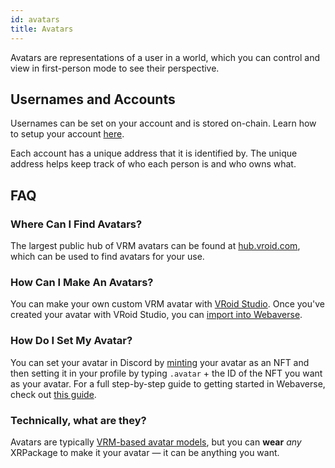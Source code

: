 ```yaml
---
id: avatars
title: Avatars
---
```


Avatars are representations of a user in a world, which you can control and view in first-person mode to see their perspective. 

## Usernames and Accounts
Usernames can be set on your account and is stored on-chain. Learn how to setup your account [here](./start).

Each account has a unique address that it is identified by. The unique address helps keep track of who each person is and who owns what.

## FAQ

### Where Can I Find Avatars?

The largest public hub of VRM avatars can be found at <a href="https://hub.vroid.com/en/models" target="_blank" rel="noopener noreferrer">hub.vroid.com</a>, which can be used to find avatars for your use.

### How Can I Make An Avatars?

You can make your own custom VRM avatar with [VRoid Studio](https://vroid.com/en/studio/). Once you've created your avatar with VRoid Studio, you can [import into Webaverse](../create/import-vroid-studio).

### How Do I Set My Avatar?

You can set your avatar in Discord by [minting](../create/mint) your avatar as an NFT and then setting it in your profile by typing `.avatar` + the ID of the NFT you want as your avatar. For a full step-by-step guide to getting started in Webaverse, check out [this guide](./start).

### Technically, what are they?

Avatars are typically <a href="https://vrm.dev/en" target="_blank" rel="noopener noreferrer">VRM-based avatar models</a>, but you can **wear** _any_ XRPackage to make it your avatar &mdash; it can be anything you want.
